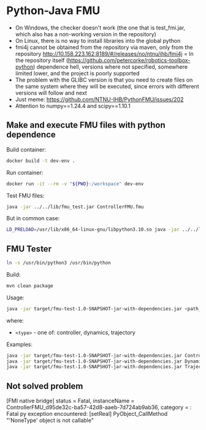 # Python-Java FMU

- On Windows, the checker doesn't work (the one that is test_fmi.jar, which also has a non-working version in the repository)
- On Linux, there is no way to install libraries into the global python
- fmi4j cannot be obtained from the repository via maven, only from the repository http://10.158.223.162:8189/#/releases/no/ntnu/ihb/fmi4j
= In the repository itself (https://github.com/petercorke/robotics-toolbox-python) dependence hell, versions where not specified, somewhere limited lower, and the project is poorly supported
- The problem with the GLIBC version is that you need to create files on the same system where they will be executed, since errors with different versions will follow and next
- Just meme: https://github.com/NTNU-IHB/PythonFMU/issues/202
- Attention to numpy==1.24.4 and scipy==1.10.1

## Make and execute FMU files with python dependence

Build container:
```sh
docker build -t dev-env .
```

Run container:
```sh
docker run -it --rm -v "${PWD}:/workspace" dev-env
```

Test FMU files:
```sh
java -jar ../../lib/fmu_test.jar ControllerFMU.fmu
```

But in common case:
```sh
LD_PRELOAD=/usr/lib/x86_64-linux-gnu/libpython3.10.so java -jar ../../lib/fmu_test.jar ControllerFMU.fmu
```

## FMU Tester

```bash
ln -s /usr/bin/python3 /usr/bin/python
```

Build:
```bash
mvn clean package
```

Usage:
```bash
java -jar target/fmu-test-1.0-SNAPSHOT-jar-with-dependencies.jar <path_to_fmu> <type>
```
where:
- `<type>` - one of: controller, dynamics, trajectory

Examples:
```bash
java -jar target/fmu-test-1.0-SNAPSHOT-jar-with-dependencies.jar ControllerFMU.fmu controller
java -jar target/fmu-test-1.0-SNAPSHOT-jar-with-dependencies.jar DynamicsFMU.fmu dynamics
java -jar target/fmu-test-1.0-SNAPSHOT-jar-with-dependencies.jar TrajectoryFMU.fmu trajectory
```

## Not solved problem

[FMI native bridge] status = Fatal, instanceName = ControllerFMU_d95de32c-ba57-42d8-aaeb-7d724ab9ab36, category = : Fatal py exception encountered: [setReal] PyObject_CallMethod
"'NoneType' object is not callable"